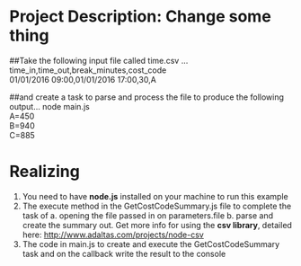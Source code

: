 # Project Description: Change some thing 
##Take the following input file called time.csv ...
time_in,time_out,break_minutes,cost_code <br>
01/01/2016 09:00,01/01/2016 17:00,30,A <br>


##and create a task to parse and process the file to produce the following output...
node main.js <br>
A=450 <br>
B=940 <br>
C=885 <br>

# Realizing
1. You need to have <b>node.js</b> installed on your machine to run this example
2. The execute method in the GetCostCodeSummary.js file to complete the task of
    a. opening the file passed in on parameters.file
    b. parse and create the summary out. Get more info for using the <b>csv library</b>, detailed here: http://www.adaltas.com/projects/node-csv
3. The code in main.js to create and execute the GetCostCodeSummary task and on the callback write the result to the console
